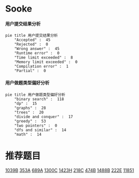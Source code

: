 # Sooke

<!-- tabs:start -->



#### **用户提交结果分析**

```mermaid
pie title 用户提交结果分析
    "Accepted" :  45
    "Rejected" :  0
    "Wrong answer" :  45
    "Runtime error" :  0
    "Time limit exceeded" :  8
    "Memory limit exceeded" :  0
    "Compilation error" :  1
    "Partial" :  0
```

#### **用户做题类型偏好分析**

```mermaid
pie title 用户做题类型偏好分析
    "binary search" :  118
    "dp" :  15
    "graphs" :  28
    "trees" :  20
    "divide and conquer" :  17
    "greedy" :  53
    "two pointers" :  0
    "dfs and similar" :  14
    "math" :  14
```



<!-- tabs:end -->
# 推荐题目
[1039B](https://codeforces.com/contest/1039/problem/B)
[353A](https://codeforces.com/contest/353/problem/A)
[689A](https://codeforces.com/contest/689/problem/A)
[1300C](https://codeforces.com/contest/1300/problem/C)
[1423H](https://codeforces.com/contest/1423/problem/H)
[218C](https://codeforces.com/contest/218/problem/C)
[474B](https://codeforces.com/contest/474/problem/B)
[1488B](https://codeforces.com/contest/1488/problem/B)
[222E](https://codeforces.com/contest/222/problem/E)
[11851](https://codeforces.com/contest/1185/problem/1)
